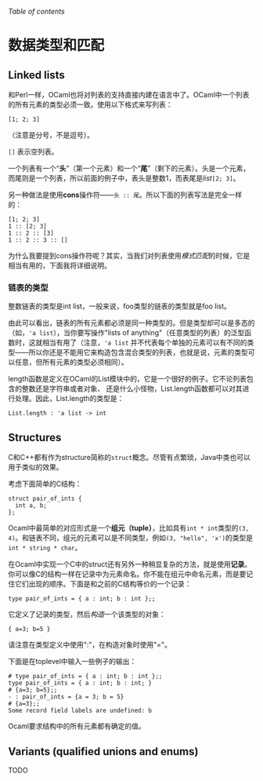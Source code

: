 <!-- ((! set title 数据类型和匹配 !)) ((! set learn !)) -->

*Table of contents*

数据类型和匹配
=============

Linked lists
------------

和Perl一样，OCaml也将对列表的支持直接内建在语言中了。OCaml中一个列表的所有元素的类型必须一致。使用以下格式来写列表：

    [1; 2; 3]

（注意是分号，不是逗号）。

`[]` 表示空列表。

一个列表有一个“**头**”（第一个元素）和一个“**尾**”（剩下的元素）。头是一个元素，而尾则是一个列表，所以前面的例子中，表头是整数1，而表尾是*list*`[2; 3]`。

另一种做法是使用**cons**操作符——`头 :: 尾`。所以下面的列表写法是完全一样的：

    [1; 2; 3]
    1 :: [2; 3]
    1 :: 2 :: [3]
    1 :: 2 :: 3 :: []

为什么我要提到cons操作符呢？其实，当我们对列表使用*模式匹配*的时候，它是相当有用的，下面我将详细说明。

### 链表的类型

整数链表的类型是int list，一般来说，foo类型的链表的类型就是foo list。

由此可以看出，链表的所有元素都必须是同一种类型的。但是类型却可以是多态的（如，`'a list`），当你要写操作"lists
of
anything"（任意类型的列表）的泛型函数时，这就相当有用了（注意，`'a list`
并不代表每个单独的元素可以有不同的类型——所以你还是不能用它来构造包含混合类型的列表，也就是说，元素的类型可以任意，但所有元素的类型必须相同）。

length函数是定义在OCaml的List模块中的，它是一个很好的例子。它不论列表包含的整数还是字符串或者对象、
还是什么小怪物，List.length函数都可以对其进行处理。因此，List.length的类型是：

    List.length : 'a list -> int

Structures
----------

C和C++都有作为structure简称的`struct`概念。尽管有点繁琐，Java中类也可以用于类似的效果。

考虑下面简单的C结构：

    struct pair_of_ints {
      int a, b;
    };

Ocaml中最简单的对应形式是一个**组元（tuple）**，比如具有`int * int`类型的`(3, 4)`。和链表不同，组元的元素可以是不同类型，例如`(3, "hello", 'x')`的类型是`int * string * char`。

在Ocaml中实现一个C中的struct还有另外一种稍显复杂的方法，就是使用**记录**。你可以像C的结构一样在记录中为元素命名。你不能在组元中命名元素，而是要记住它们出现的顺序。下面是和之前的C结构等价的一个记录：

    type pair_of_ints = { a : int; b : int };;

它定义了记录的类型，然后*构造*一个该类型的对象：

    { a=3; b=5 }

请注意在类型定义中使用":"，在构造对象时使用"="。

下面是在toplevel中输入一些例子的输出：

    # type pair_of_ints = { a : int; b : int };;
    type pair_of_ints = { a : int; b : int; }
    # {a=3; b=5};;
    - : pair_of_ints = {a = 3; b = 5}
    # {a=3};;
    Some record field labels are undefined: b

Ocaml要求结构中的所有元素都有确定的值。

Variants (qualified unions and enums)
-------------------------------------

TODO
